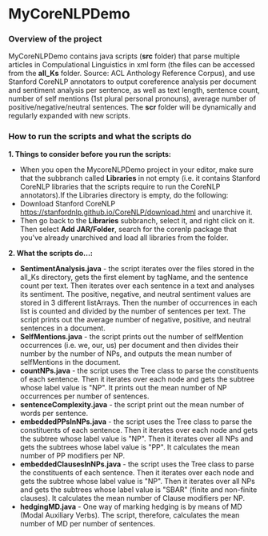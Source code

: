 # MyCoreNLPDemo

### Overview of the project
MyCoreNLPDemo contains java scripts (**src** folder) that parse multiple articles in Compulational Linguistics in xml form (the files can be accessed from the **all_Ks** folder. Source: ACL Anthology Reference Corpus), and use Stanford CoreNLP annotators to output coreference analysis per document and sentiment analysis per sentence, as well as text length, sentence count, number of self mentions (1st plural personal pronouns), average number of positive/negative/neutral sentences. The **scr** folder will be dynamically and regularly expanded with new scripts. 

### How to run the scripts and what the scripts do
**1. Things to consider before you run the scripts:**
- When you open the MycoreNLPDemo project in your editor, make sure that the subbranch called **Libraries** in not empty (i.e. it contains Stanford CoreNLP libraries that the scripts require to run the CoreNLP annotators).If the Libraries directory is empty, do the following:
- Download Stanford CoreNLP https://stanfordnlp.github.io/CoreNLP/download.html and unarchive it.
- Then go back to the **Libraries** subbranch, select it, and right click on it. Then select **Add JAR/Folder**, search for the corenlp package that you've already unarchived and load all libraries from the folder.

**2. What the scripts do...:**
- **SentimentAnalysis.java** - the script iterates over the files stored in the all_Ks directory, gets the first element by tagName, and the sentence count per text. Then iterates over each sentence in a text and analyses its sentiment. The positive, negative, and neutral sentiment values are stored in 3 different listArrays. Then the number of occurrences in each list is counted and divided by the number of sentences per text. The script prints out the average number of negative, positive, and neutral sentences in a document.
- **SelfMentions.java** - the script prints out the number of selfMention occurrences (i.e. we, our, us) per document and then divides their number by the number of NPs, and outputs the mean number of selfMentions in the document.
- **countNPs.java** - the script uses the Tree class to parse the constituents of each sentence. Then it iterates over each node and gets the subtree whose label value is "NP". It prints out the mean number of NP occurrences per number of sentences.
- **sentenceComplexity.java** - the script print out the mean number of words per sentence.
- **embeddedPPsInNPs.java** - the script uses the Tree class to parse the constituents of each sentence. Then it iterates over each node and gets the subtree whose label value is "NP". Then it iterates over all NPs and gets the subtrees whose label value is "PP". It calculates the mean number of PP modifiers per NP.
- **embeddedClausesInNPs.java** - the script uses the Tree class to parse the constituents of each sentence. Then it iterates over each node and gets the subtree whose label value is "NP". Then it iterates over all NPs and gets the subtrees whose label value is "SBAR" (finite and non-finite clauses). It calculates the mean number of Clause modifiers per NP.
- **hedgingMD.java** - One way of marking hedging is by means of MD (Modal Auxiliary Verbs). The script, therefore, calculates the mean number of MD per number of sentences.
  
